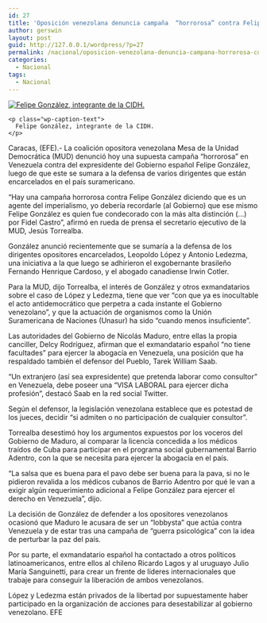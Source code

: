 ```yaml
---
id: 27
title: 'Oposición venezolana denuncia campaña  “horrorosa” contra Felipe González'
author: gerswin
layout: post
guid: http://127.0.0.1/wordpress/?p=27
permalink: /nacional/oposicion-venezolana-denuncia-campana-horrorosa-contra-felipe-gonzalez/
categories:
  - Nacional
tags:
  - Nacional
---
```

<div id="content-area">
  <b></b></p> 
  
  <div class="wp-caption alignleft" id="attachment_405014" style="width: 320px">
    <a data-lightboxplus="lightbox[405420]" href="http://i1.wp.com/www.lanacion.com.ve/fotoedicion//2015/03/a7-DLN1862661.jpg" title="Oposición venezolana denuncia campaña  “horrorosa” contra Felipe González"><img alt="Felipe González, integrante de la CIDH." class="size-medium wp-image-405014" data-recalc-dims="1" src="http://i2.wp.com/www.lanacion.com.ve/fotoedicion//2015/03/a7-DLN1862661.jpg?resize=310%2C200" /></a> 
    
    <p class="wp-caption-text">
      Felipe González, integrante de la CIDH.
    </p>
  </div>
  
  <p>
    Caracas, (EFE).- La coalición opositora venezolana Mesa de la Unidad Democrática (MUD) denunció hoy una supuesta campaña “horrorosa” en Venezuela contra del expresidente del Gobierno español Felipe González, luego de que este se sumara a la defensa de varios dirigentes que están encarcelados en el país suramericano.
  </p>
  
  <p>
    “Hay una campaña horrorosa contra Felipe González diciendo que es un agente del imperialismo, yo debería recordarle (al Gobierno) que ese mismo Felipe González es quien fue condecorado con la más alta distinción (…) por Fidel Castro”, afirmó en rueda de prensa el secretario ejecutivo de la MUD, Jesús Torrealba.
  </p>
  
  <p>
    González anunció recientemente que se sumaría a la defensa de los dirigentes opositores encarcelados, Leopoldo López y Antonio Ledezma, una iniciativa a la que luego se adhirieron el exgobernante brasileño Fernando Henrique Cardoso, y el abogado canadiense Irwin Cotler.
  </p></p> 
  
  <div class="alignleft">
  </div>
  
  <p>
    Para la MUD, dijo Torrealba, el interés de González y otros exmandatarios sobre el caso de López y Ledezma, tiene que ver “con que ya es inocultable el acto antidemocrático que perpetra a cada instante el Gobierno venezolano”, y que la actuación de organismos como la Unión Suramericana de Naciones (Unasur) ha sido “cuando menos insuficiente”.
  </p>
  
  <p>
    Las autoridades del Gobierno de Nicolás Maduro, entre ellas la propia canciller, Delcy Rodríguez, afirman que el exmandatario español “no tiene facultades” para ejercer la abogacía en Venezuela, una posición que ha respaldado también el defensor del Pueblo, Tarek William Saab.
  </p>
  
  <p>
    “Un extranjero (así sea expresidente) que pretenda laborar como consultor” en Venezuela, debe poseer una “VISA LABORAL para ejercer dicha profesión”, destacó Saab en la red social Twitter.
  </p>
  
  <p>
    Según el defensor, la legislación venezolana establece que es potestad de los jueces, decidir “si admiten o no participación de cualquier consultor”.
  </p>
  
  <p>
    Torrealba desestimó hoy los argumentos expuestos por los voceros del Gobierno de Maduro, al comparar la licencia concedida a los médicos traídos de Cuba para participar en el programa social gubernamental Barrio Adentro, con la que se necesita para ejercer la abogacía en el país.
  </p>
  
  <p>
    “La salsa que es buena para el pavo debe ser buena para la pava, si no le pidieron revalida a los médicos cubanos de Barrio Adentro por qué le van a exigir algún requerimiento adicional a Felipe González para ejercer el derecho en Venezuela”, dijo.
  </p>
  
  <p>
    La decisión de González de defender a los opositores venezolanos ocasionó que Maduro le acusara de ser un “lobbysta” que actúa contra Venezuela y de estar tras una campaña de “guerra psicológica” con la idea de perturbar la paz del país.
  </p>
  
  <p>
    Por su parte, el exmandatario español ha contactado a otros políticos latinoamericanos, entre ellos al chileno Ricardo Lagos y al uruguayo Julio María Sanguinetti, para crear un frente de líderes internacionales que trabaje para conseguir la liberación de ambos venezolanos.
  </p>
  
  <p>
    López y Ledezma están privados de la libertad por supuestamente haber participado en la organización de acciones para desestabilizar al gobierno venezolano. EFE
  </p>
</div>